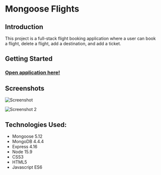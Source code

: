 #  Mongoose Flights 

## Introduction

This project is a full-stack flight booking application where a user can book a flight, delete a flight, add a destination, and add a ticket.


## Getting Started

### [Open application here!](https://jess-mongoose-flights.herokuapp.com)

## Screenshots

![Screenshot](https://i.imgur.com/WMVyhvN.png)

![Screenshot 2](https://i.imgur.com/i8PqT1W.png)

## Technologies Used:

* Mongoose 5.12
* MongoDB 4.4.4
* Express 4.16
* Node 15.9
* CSS3
* HTML5
* Javascript ES6



